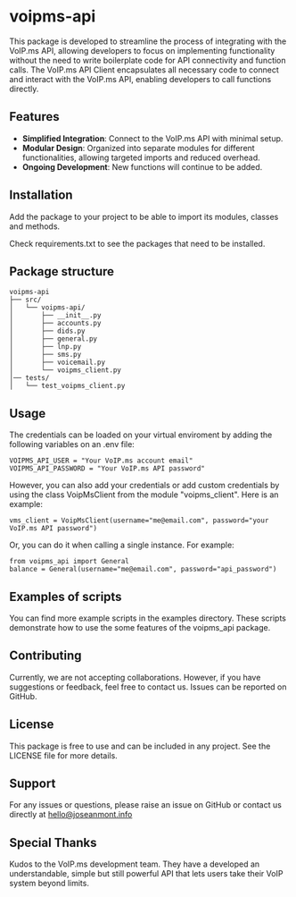 # voipms-api

This package is developed to streamline the process of integrating with the VoIP.ms API, allowing developers to focus on implementing functionality without the need to write boilerplate code for API connectivity and function calls. The VoIP.ms API Client encapsulates all necessary code to connect and interact with the VoIP.ms API, enabling developers to call functions directly.

## Features

- **Simplified Integration**: Connect to the VoIP.ms API with minimal setup.
- **Modular Design**: Organized into separate modules for different functionalities, allowing targeted imports and reduced overhead.
- **Ongoing Development**: New functions will continue to be added.

## Installation

Add the package to your project to be able to import its modules, classes and methods.

Check requirements.txt to see the packages that need to be installed.

## Package structure

```plaintext
voipms-api
├── src/
│   └── voipms-api/
│       ├── __init__.py
│       ├── accounts.py
│       ├── dids.py
│       ├── general.py
│       ├── lnp.py
│       ├── sms.py
│       ├── voicemail.py
│       └── voipms_client.py
│── tests/
│   └── test_voipms_client.py
```

## Usage

The credentials can be loaded on your virtual enviroment by adding the following variables on an .env file:

```.env
VOIPMS_API_USER = "Your VoIP.ms account email"
VOIPMS_API_PASSWORD = "Your VoIP.ms API password"
```

However, you can also add your credentials or add custom credentials by using the class VoipMsClient from the module "voipms_client". Here is an example:

```
vms_client = VoipMsClient(username="me@email.com", password="your VoIP.ms API password")
```

Or, you can do it when calling a single instance. For example:

```
from voipms_api import General
balance = General(username="me@email.com", password="api_password")
```

## Examples of scripts

You can find more example scripts in the examples directory. These scripts demonstrate how to use the some features of the voipms_api package.

## Contributing

Currently, we are not accepting collaborations. However, if you have suggestions or feedback, feel free to contact us. Issues can be reported on GitHub.

## License

This package is free to use and can be included in any project. See the LICENSE file for more details.

## Support

For any issues or questions, please raise an issue on GitHub or contact us directly at hello@joseanmont.info

## Special Thanks

Kudos to the VoIP.ms development team. They have a developed an understandable, simple but still powerful API that lets users take their VoIP system beyond limits.